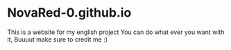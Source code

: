 # NovaRed-0.github.io 
This is a website for my english project
You can do what ever you want with it, Buuuut make sure to credit me :)
